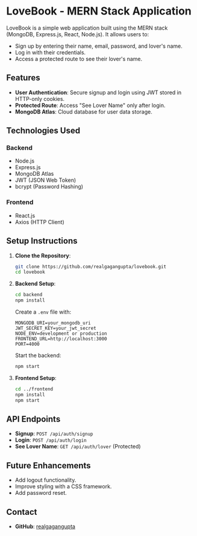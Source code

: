 # LoveBook - MERN Stack Application

LoveBook is a simple web application built using the MERN stack (MongoDB, Express.js, React, Node.js). It allows users to:

- Sign up by entering their name, email, password, and lover's name.
- Log in with their credentials.
- Access a protected route to see their lover's name.

## Features

- **User Authentication**: Secure signup and login using JWT stored in HTTP-only cookies.
- **Protected Route**: Access "See Lover Name" only after login.
- **MongoDB Atlas**: Cloud database for user data storage.

## Technologies Used

### Backend
- Node.js
- Express.js
- MongoDB Atlas
- JWT (JSON Web Token)
- bcrypt (Password Hashing)

### Frontend
- React.js
- Axios (HTTP Client)

## Setup Instructions

1. **Clone the Repository**:
   ```bash
   git clone https://github.com/realgagangupta/lovebook.git
   cd lovebook
   ```
2. **Backend Setup**:
   ```bash
   cd backend
   npm install
   ```
   Create a `.env` file with:
   ```env
   MONGODB_URI=your_mongodb_uri
   JWT_SECRET_KEY=your_jwt_secret
   NODE_ENV=development or production
   FRONTEND_URL=http://localhost:3000
   PORT=4000
   ```
   Start the backend:
   ```bash
   npm start
   ```
3. **Frontend Setup**:
   ```bash
   cd ../frontend
   npm install
   npm start
   ```

## API Endpoints

- **Signup**: `POST /api/auth/signup`
- **Login**: `POST /api/auth/login`
- **See Lover Name**: `GET /api/auth/lover` (Protected)

## Future Enhancements

- Add logout functionality.
- Improve styling with a CSS framework.
- Add password reset.

## Contact
- **GitHub**: [realgagangupta](https://github.com/realgagangupta)
